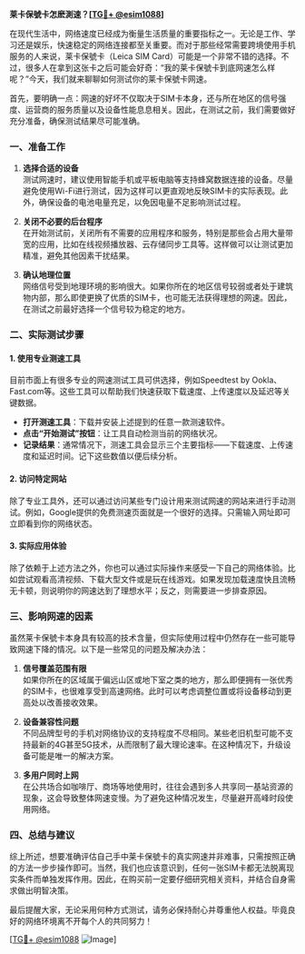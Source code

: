 **莱卡保號卡怎麽測速？[[TG💪+ @esim1088](https://t.me/s/esim1088)]**

在现代生活中，网络速度已经成为衡量生活质量的重要指标之一。无论是工作、学习还是娱乐，快速稳定的网络连接都至关重要。而对于那些经常需要跨境使用手机服务的人来说，莱卡保號卡（Leica SIM Card）可能是一个非常不错的选择。不过，很多人在拿到这张卡之后可能会好奇：“我的莱卡保號卡到底网速怎么样呢？”今天，我们就来聊聊如何测试你的莱卡保號卡网速。

首先，要明确一点：网速的好坏不仅取决于SIM卡本身，还与所在地区的信号强度、运营商的服务质量以及设备性能息息相关。因此，在测试之前，我们需要做好充分准备，确保测试结果尽可能准确。

### 一、准备工作

1. **选择合适的设备**  
   测试网速时，建议使用智能手机或平板电脑等支持蜂窝数据连接的设备。尽量避免使用Wi-Fi进行测试，因为这样可以更直观地反映SIM卡的实际表现。此外，确保设备的电池电量充足，以免因电量不足影响测试过程。

2. **关闭不必要的后台程序**  
   在开始测试前，关闭所有不需要的应用程序和服务，特别是那些会占用大量带宽的应用，比如在线视频播放器、云存储同步工具等。这样做可以让测试更加精准，避免其他因素干扰结果。

3. **确认地理位置**  
   网络信号受到地理环境的影响很大。如果你所在的地区信号较弱或者处于建筑物内部，那么即使更换了优质的SIM卡，也可能无法获得理想的网速。因此，在测试之前最好选择一个信号较为稳定的地方。

### 二、实际测试步骤

#### 1. 使用专业测速工具
目前市面上有很多专业的网速测试工具可供选择，例如Speedtest by Ookla、Fast.com等。这些工具可以帮助我们快速获取下载速度、上传速度以及延迟等关键数据。

- **打开测速工具**：下载并安装上述提到的任意一款测速软件。
- **点击“开始测试”按钮**：让工具自动检测当前的网络状况。
- **记录结果**：通常情况下，测速工具会显示三个主要指标——下载速度、上传速度和延迟时间。记下这些数值以便后续分析。

#### 2. 访问特定网站
除了专业工具外，还可以通过访问某些专门设计用来测试网速的网站来进行手动测试。例如，Google提供的免费测速页面就是一个很好的选择。只需输入网址即可立即看到你的网络状态。

#### 3. 实际应用体验
除了依赖于上述方法之外，你也可以通过实际操作来感受一下自己的网络体验。比如尝试观看高清视频、下载大型文件或是玩在线游戏。如果发现加载速度快且流畅无卡顿，则说明你的网速达到了理想水平；反之，则需要进一步排查原因。

### 三、影响网速的因素

虽然莱卡保號卡本身具有较高的技术含量，但实际使用过程中仍然存在一些可能导致网速下降的情况。以下是一些常见的问题及解决办法：

1. **信号覆盖范围有限**  
   如果你所在的区域属于偏远山区或地下室之类的地方，那么即便拥有一张优秀的SIM卡，也很难享受到高速网络。此时可以考虑调整位置或将设备移动到更高处以改善接收效果。

2. **设备兼容性问题**  
   不同品牌型号的手机对网络协议的支持程度不尽相同。某些老旧机型可能不支持最新的4G甚至5G技术，从而限制了最大理论速率。在这种情况下，升级设备可能是唯一的解决方案。

3. **多用户同时上网**  
   在公共场合如咖啡厅、商场等地使用时，往往会遇到多人共享同一基站资源的现象，这会导致整体网速变慢。为了避免这种情况发生，尽量避开高峰时段使用网络。

### 四、总结与建议

综上所述，想要准确评估自己手中莱卡保號卡的真实网速并非难事，只需按照正确的方法一步步操作即可。当然，我们也应该意识到，任何一张SIM卡都无法脱离现实条件而单独发挥作用。因此，在购买前一定要仔细研究相关资料，并结合自身需求做出明智决策。

最后提醒大家，无论采用何种方式测试，请务必保持耐心并尊重他人权益。毕竟良好的网络环境离不开每个人的共同努力！

[[TG💪+ @esim1088](https://t.me/s/esim1088) ![Image](https://i.postimg.cc/4NQfJmqS/Snipaste-2025-05-13-00-14-12.png)]